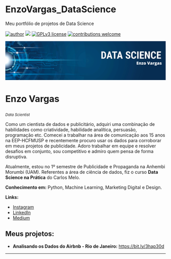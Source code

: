 # EnzoVargas_DataScience
Meu portfólio de projetos de Data Science

[![author](https://img.shields.io/badge/author-EnzoV-red.svg)](https://www.linkedin.com/in/enzo-vargas/) [![](https://img.shields.io/badge/python-3.7+-blue.svg)](https://www.python.org/downloads/release/python-365/) [![GPLv3 license](https://img.shields.io/badge/License-GPLv3-blue.svg)](http://perso.crans.org/besson/LICENSE.html) [![contributions welcome](https://img.shields.io/badge/contributions-welcome-brightgreen.svg?style=flat)](https://github.com/enzo-vargas/EnzoVargas_DataScience/issues)

<p align="center">
  <img src="Enzo Vargas.png" >
</p>

# Enzo Vargas
<sub>*Data Scientist*</sub>

Como um cientista de dados e publicitário, adquiri uma combinação de habilidades como criatividade, habilidade analítica, persuasão, programação etc. Comecei a trabalhar na área de comunicação aos 15 anos na EEP-HCFMUSP e recentemente procuro usar os dados para corroborar em meus projetos de publicidade. Adoro trabalhar em equipe e resolver desafios em conjunto, sou competitivo e admiro quem pensa de forma disruptiva.

Atualmente, estou no 1º semestre de Publicidade e Propaganda na Anhembi Morumbi (UAM). Referentes a área de ciência de dados, fiz o curso **Data Science na Prática** do Carlos Melo. 

**Conhecimento em:** Python, Machine Learning, Marketing Digital e Design.

**Links:**
* [Instagram](https://www.instagram.com/enzovargass_/?hl=pt-br)
* [LinkedIn](https://www.linkedin.com/in/enzo-vargas/)
* [Medium](https://medium.com/@enzovargas)

## Meus projetos:
* **Analisando os Dados do Airbnb - Rio de Janeiro:** https://bit.ly/3hap30d
---




